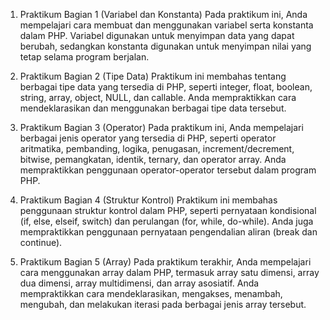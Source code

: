 1. Praktikum Bagian 1 (Variabel dan Konstanta) Pada praktikum ini, Anda mempelajari cara membuat dan menggunakan variabel serta konstanta dalam PHP. Variabel digunakan untuk menyimpan data yang dapat berubah, sedangkan konstanta digunakan untuk menyimpan nilai yang tetap selama program berjalan.

2. Praktikum Bagian 2 (Tipe Data) Praktikum ini membahas tentang berbagai tipe data yang tersedia di PHP, seperti integer, float, boolean, string, array, object, NULL, dan callable. Anda mempraktikkan cara mendeklarasikan dan menggunakan berbagai tipe data tersebut.

3. Praktikum Bagian 3 (Operator) Pada praktikum ini, Anda mempelajari berbagai jenis operator yang tersedia di PHP, seperti operator aritmatika, pembanding, logika, penugasan, increment/decrement, bitwise, pemangkatan, identik, ternary, dan operator array. Anda mempraktikkan penggunaan operator-operator tersebut dalam program PHP.

4. Praktikum Bagian 4 (Struktur Kontrol) Praktikum ini membahas penggunaan struktur kontrol dalam PHP, seperti pernyataan kondisional (if, else, elseif, switch) dan perulangan (for, while, do-while). Anda juga mempraktikkan penggunaan pernyataan pengendalian aliran (break dan continue).

5. Praktikum Bagian 5 (Array) Pada praktikum terakhir, Anda mempelajari cara menggunakan array dalam PHP, termasuk array satu dimensi, array dua dimensi, array multidimensi, dan array asosiatif. Anda mempraktikkan cara mendeklarasikan, mengakses, menambah, mengubah, dan melakukan iterasi pada berbagai jenis array tersebut.